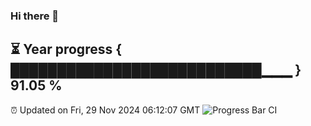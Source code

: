 ### Hi there 👋
⏳ Year progress { ███████████████████████████▁▁▁ } 91.05 %
---
⏰ Updated on Fri, 29 Nov 2024 06:12:07 GMT
![Progress Bar CI](https://github.com/Moyi321/Moyi321/workflows/Progress%20Bar%20CI/badge.svg)
